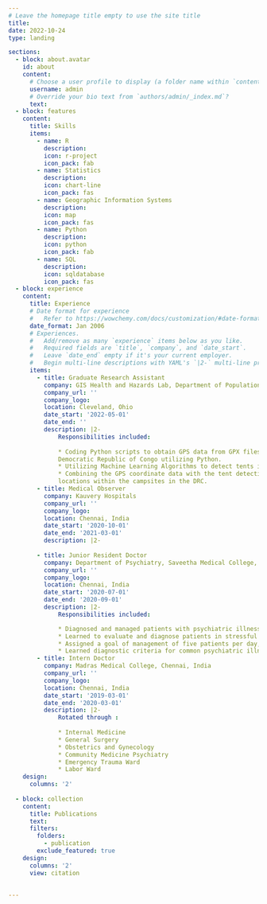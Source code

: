 ```yaml
---
# Leave the homepage title empty to use the site title
title:
date: 2022-10-24
type: landing

sections:
  - block: about.avatar
    id: about
    content:
      # Choose a user profile to display (a folder name within `content/authors/`)
      username: admin
      # Override your bio text from `authors/admin/_index.md`?
      text:
  - block: features
    content:
      title: Skills
      items:
        - name: R
          description: 
          icon: r-project
          icon_pack: fab
        - name: Statistics
          description: 
          icon: chart-line
          icon_pack: fas
        - name: Geographic Information Systems
          description: 
          icon: map
          icon_pack: fas
        - name: Python
          description: 
          icon: python
          icon_pack: fab 
        - name: SQL
          description: 
          icon: sqldatabase
          icon_pack: fas 
  - block: experience
    content:
      title: Experience
      # Date format for experience
      #   Refer to https://wowchemy.com/docs/customization/#date-format
      date_format: Jan 2006
      # Experiences.
      #   Add/remove as many `experience` items below as you like.
      #   Required fields are `title`, `company`, and `date_start`.
      #   Leave `date_end` empty if it's your current employer.
      #   Begin multi-line descriptions with YAML's `|2-` multi-line prefix.
      items:
        - title: Graduate Research Assistant 
          company: GIS Health and Hazards Lab, Department of Population and Quantitative Health Sciences, Case Western Reserve University
          company_url: ''
          company_logo: 
          location: Cleveland, Ohio
          date_start: '2022-05-01'
          date_end: ''
          description: |2-
              Responsibilities included:
              
              * Coding Python scripts to obtain GPS data from GPX files of       geospatial video feed from refugee camp sites located in the
              Democratic Republic of Congo utilizing Python.
              * Utilizing Machine Learning Algorithms to detect tents in refugee camps from video feed frame-by-frame.
              * Combining the GPS coordinate data with the tent detections to generate maps of refugee camps and their
              locations within the campsites in the DRC.
        - title: Medical Observer
          company: Kauvery Hospitals
          company_url: ''
          company_logo: 
          location: Chennai, India
          date_start: '2020-10-01'
          date_end: '2021-03-01'
          description: |2-
              
        - title: Junior Resident Doctor
          company: Department of Psychiatry, Saveetha Medical College, India
          company_url: ''
          company_logo: 
          location: Chennai, India
          date_start: '2020-07-01'
          date_end: '2020-09-01'
          description: |2-
              Responsibilities included:

              * Diagnosed and managed patients with psychiatric illnesses.
              * Learned to evaluate and diagnose patients in stressful environments.
              * Assigned a goal of management of five patients per day, which was met.
              * Learned diagnostic criteria for common psychiatric illnesses.
        - title: Intern Doctor
          company: Madras Medical College, Chennai, India
          company_url: ''
          company_logo: 
          location: Chennai, India 
          date_start: '2019-03-01'
          date_end: '2020-03-01'
          description: |2-
              Rotated through : 
              
              * Internal Medicine    
              * General Surgery 
              * Obstetrics and Gynecology
              * Community Medicine Psychiatry
              * Emergency Trauma Ward
              * Labor Ward
    design:
      columns: '2'
  
  - block: collection
    content:
      title: Publications
      text:
      filters:
        folders:
          - publication
        exclude_featured: true
    design:
      columns: '2'
      view: citation 
  
      
---
```

